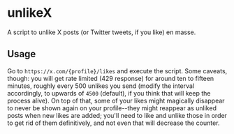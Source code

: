 # unlikeX
A script to unlike X posts (or Twitter tweets, if you like) en masse.
## Usage
Go to ```https://x.com/{profile}/likes``` and execute the script. Some caveats, though: you will get rate limited (429 response) for around ten to fifteen minutes, roughly every 500 unlikes you send (modify the interval accordingly, to upwards of ```4500``` (default), if you think that will keep the process alive). On top of that, some of your likes might magically disappear to never be shown again on your profile--they might reappear as unliked posts when new likes are added; you'll need to like and unlike those in order to get rid of them definitively, and not even that will decrease the counter.
